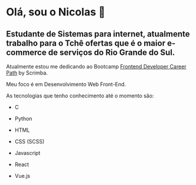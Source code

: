 # Olá, sou o Nicolas 👋 

## Estudante de Sistemas para internet, atualmente trabalho para o Tchê ofertas que é o maior e-commerce de serviços do Rio Grande do Sul.

Atualmente estou me dedicando ao Bootcamp <a href="https://scrimba.com/learn/frontend">Frontend Developer Career Path</a> by Scrimba.

<p>
    Meu foco é em Desenvolvimento Web Front-End.
</p>
<p>
    As tecnologias que tenho conhecimento até o momento são:
</p>


- C
- Python

- HTML

- CSS (SCSS)

- Javascript
- React
- Vue.js

  
